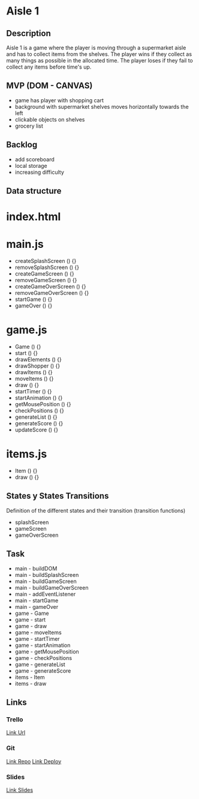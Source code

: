 # Aisle 1

## Description
Aisle 1 is a game where the player is moving through a supermarket aisle and has to collect items from the shelves. The player wins if they collect as many things as possible in the allocated time. The player loses if they fail to collect any items before time's up.

<!---The player passes each level by collecting all the items on their grocery list before reaching the end of the aisle. Each game, the player has 3 lives. Lives will be taken away each time the player clicks on a wrong item. The game is over after the player has no more lives.-->

## MVP (DOM - CANVAS)
- game has player with shopping cart
- background with supermarket shelves moves horizontally towards the left
- clickable objects on shelves
- grocery list

## Backlog
- add scoreboard
- local storage
- increasing difficulty

## Data structure

# index.html

# main.js
- createSplashScreen () {}
- removeSplashScreen () {}
- createGameScreen () {}
- removeGameScreen () {}
- createGameOverScreen () {}
- removeGameOverScreen () {}
- startGame () {}
- gameOver () {}

# game.js
- Game () {}
- start () {}
- drawElements () {}
- drawShopper () {}
- drawItems () {}
- moveItems () {}
- draw () {}
- startTimer () {}
- startAnimation () {}
- getMousePosition () {}
- checkPositions () {}
- generateList () {}
- generateScore () {}
- updateScore () {}

# items.js
- Item () {}
- draw () {}

## States y States Transitions
Definition of the different states and their transition (transition functions)
- splashScreen
- gameScreen
- gameOverScreen

## Task
- main - buildDOM
- main - buildSplashScreen
- main - buildGameScreen
- main - buildGameOverScreen
- main - addEventListener
- main - startGame
- main - gameOver
- game - Game 
- game - start
- game - draw
- game - moveItems
- game - startTimer
- game - startAnimation
- game - getMousePosition
- game - checkPositions
- game - generateList
- game - generateScore
- items - Item
- items - draw

## Links

### Trello
[Link Url](https://trello.com/b/Sq0xQB4e/aisle-1)

### Git
[Link Repo](https://github.com/michelleytlock/aisle-1)
[Link Deploy](https://michelleytlock.github.io/aisle-1/)

### Slides
[Link Slides](https://docs.google.com/presentation/d/1GkHE8UUCGrEzh9k2X6jW1y6jo9zjc56tNBPIM-3jwdY/edit?usp=sharing)
